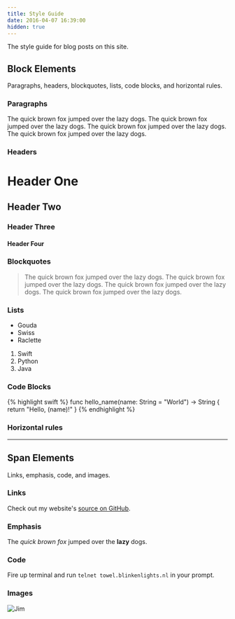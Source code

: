 ```yaml
---
title: Style Guide
date: 2016-04-07 16:39:00
hidden: true
---
```


The style guide for blog posts on this site.

## Block Elements

Paragraphs, headers, blockquotes, lists, code blocks, and horizontal rules.

### Paragraphs

The quick brown fox jumped over the lazy dogs. The quick brown fox jumped over the lazy dogs. The quick brown fox jumped over the lazy dogs. The quick brown fox jumped over the lazy dogs.

### Headers

# Header One

## Header Two

### Header Three

#### Header Four

### Blockquotes

> The quick brown fox jumped over the lazy dogs. The quick brown fox jumped over the lazy dogs. The quick brown fox jumped over the lazy dogs. The quick brown fox jumped over the lazy dogs.

### Lists

* Gouda
* Swiss
* Raclette

1. Swift
2. Python
3. Java

### Code Blocks

{% highlight swift %}
func hello_name(name: String = "World") -> String {
	return "Hello, \(name)!"
}
{% endhighlight %}

### Horizontal rules

---

## Span Elements

Links, emphasis, code, and images.

### Links

Check out my website's [source on GitHub](https://github.com/tmm/tmm.github.io/).

### Emphasis

The *quick brown fox* jumped over the **lazy** dogs.

### Code

Fire up terminal and run `telnet towel.blinkenlights.nl` in your prompt.

### Images

![Jim](/img/jim.gif)